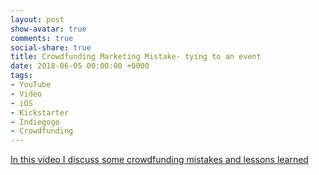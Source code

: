 ```yaml
---
layout: post
show-avatar: true
comments: true
social-share: true
title: Crowdfunding Marketing Mistake- tying to an event
date: 2018-06-05 00:00:00 +0000
tags:
- YouTube
- Video
- iOS
- Kickstarter
- Indiegogo
- Crowdfunding
---
```

[In this video I discuss some crowdfunding mistakes and lessons learned](https://youtu.be/6K3Ja2o6Pbk)